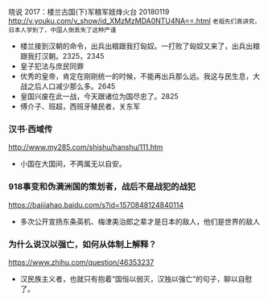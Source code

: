晓说 2017：楼兰古国(下)军粮军妓烽火台 20180119
http://v.youku.com/v_show/id_XMzMzMDA0NTU4NA==.html
`老祖先们真讲究，日本人学到了，中国人倒丢失了这种严谨`
- 楼兰接到汉朝的命令，出兵出粮跟我打匈奴。一打败了匈奴又来了，出兵出粮跟我打汉朝。2325，2345
- 皇子犯法与庶民同罪
- 优秀的皇帝，肯定在刚刚统一的时候，不能再出兵那么远。我这与民生息，大战之后人口减少那么多。2645
- 皇国兴废在此一战，今天跟诸位为国尽忠了。2825
- 傅介子、班超，西班牙殖民者，关东军
### 汉书·西域传
http://www.my285.com/shishu/hanshu/111.htm
- 小国在大国间，不两属无以自安。
### 918事变和伪满洲国的策划者，战后不是战犯的战犯
https://baijiahao.baidu.com/s?id=1570848124840114
- 多次公开宣扬东条英机、梅津美治郎之辈才是日本的敌人，他们是世界的敌人
### 为什么说汉以强亡，如何从体制上解释？
https://www.zhihu.com/question/46353237
- 汉民族主义者，也就只有抱着“国恒以弱灭，汉独以强亡”的句子，聊以自慰了。